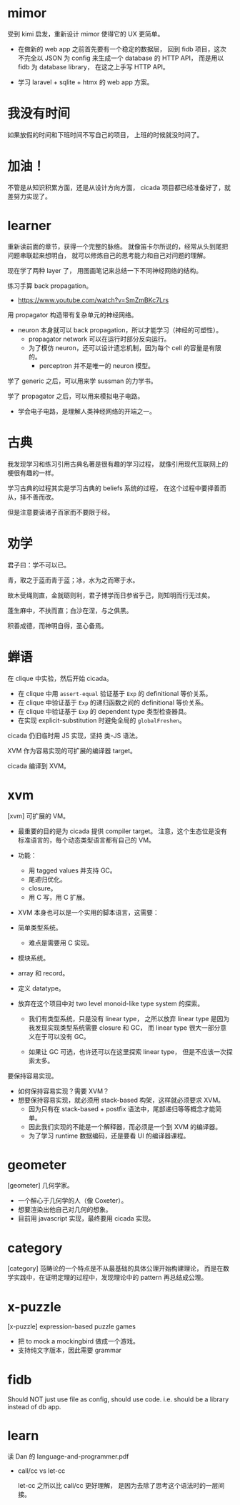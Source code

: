 # mimor

受到 kimi 启发，重新设计 mimor 使得它的 UX 更简单。

- 在做新的 web app 之前首先要有一个稳定的数据层，
  回到 fidb 项目，这次不完全以 JSON 为 config
  来生成一个 database 的 HTTP API，
  而是用以 fidb 为 database library，
  在这之上手写 HTTP API。

- 学习 laravel + sqlite + htmx 的 web app 方案。

# 我没有时间

如果放假的时间和下班时间不写自己的项目，
上班的时候就没时间了。

# 加油！

不管是从知识积累方面，还是从设计方向方面，
cicada 项目都已经准备好了，就差努力实现了。

# learner

重新读前面的章节，获得一个完整的脉络。
就像笛卡尔所说的，经常从头到尾把问题串联起来想明白，
就可以修炼自己的思考能力和自己对问题的理解。

现在学了两种 layer 了，
用图画笔记来总结一下不同神经网络的结构。

练习手算 back propagation。

- https://www.youtube.com/watch?v=SmZmBKc7Lrs

用 propagator 构造带有复杂单元的神经网络。

- neuron 本身就可以 back propagation，所以才能学习（神经的可塑性）。
  - propagator network 可以在运行时部分反向运行。
  - 为了模仿 neuron，还可以设计遗忘机制，因为每个 cell 的容量是有限的。
    - perceptron 并不是唯一的 neuron 模型。

学了 generic 之后，可以用来学 sussman 的力学书。

学了 propagator 之后，可以用来模拟电子电路。

- 学会电子电路，是理解人类神经网络的开端之一。

# 古典

我发现学习和练习引用古典名著是很有趣的学习过程，
就像引用现代互联网上的梗很有趣的一样。

学习古典的过程其实是学习古典的 beliefs 系统的过程，
在这个过程中要择善而从，择不善而改。

但是注意要读诸子百家而不要限于经。

# 劝学

君子曰：学不可以已。

青，取之于蓝而青于蓝；冰，水为之而寒于水。

故木受绳则直，金就砺则利，君子博学而日参省乎己，则知明而行无过矣。

蓬生麻中，不扶而直；白沙在涅，与之俱黑。

积善成德，而神明自得，圣心备焉。

# 蝉语

在 clique 中实验，然后开始 cicada。

- 在 clique 中用 `assert-equal` 验证基于 `Exp` 的 definitional 等价关系。
- 在 clique 中验证基于 `Exp` 的递归函数之间的 definitional 等价关系。
- 在 clique 中验证基于 `Exp` 的 dependent type 类型检查器具。
- 在实现 explicit-substitution 时避免全局的 `globalFreshen`。

cicada 仍旧临时用 JS 实现，坚持 类-JS 语法。

XVM 作为容易实现的可扩展的编译器 target。

cicada 编译到 XVM。

# xvm

[xvm] 可扩展的 VM。

- 最重要的目的是为 cicada 提供 compiler target。
  注意，这个生态位是没有标准语言的，每个动态类型语言都有自己的 VM。

- 功能：

  - 用 tagged values 并支持 GC。
  - 尾递归优化。
  - closure。
  - 用 C 写，用 C 扩展。

- XVM 本身也可以是一个实用的脚本语言，这需要：
- 简单类型系统。
  - 难点是需要用 C 实现。
- 模块系统。
- array 和 record。
- 定义 datatype。

- 放弃在这个项目中对 two level monoid-like type system 的探索。

  - 我们有类型系统，只是没有 linear type，
    之所以放弃 linear type
    是因为我发现实现类型系统需要 closure 和 GC，
    而 linear type 很大一部分意义在于可以没有 GC。

  - 如果让 GC 可选，也许还可以在这里探索 linear type，
    但是不应该一次探索太多。

要保持容易实现。

- 如何保持容易实现？需要 XVM？
- 想要保持容易实现，就必须用 stack-based 构架，这样就必须要求 XVM。
  - 因为只有在 stack-based + postfix 语法中，尾部递归等等概念才能简单。
  - 因此我们实现的不能是一个解释器，而必须是一个到 XVM 的编译器。
  - 为了学习 runtime 数据编码，还是要看 UI 的编译器课程。

# geometer

[geometer] 几何学家。

- 一个醉心于几何学的人（像 Coxeter）。
- 想要渲染出他自己对几何的想象。
- 目前用 javascript 实现，最终要用 cicada 实现。

# category

[category] 范畴论的一个特点是不从最基础的具体公理开始构建理论，
而是在数学实践中，在证明定理的过程中，发现理论中的 pattern 再总结成公理。

# x-puzzle

[x-puzzle] expression-based puzzle games

- 把 to mock a mockingbird 做成一个游戏。
- 支持纯文字版本，因此需要 grammar

# fidb

Should NOT just use file as config, should use code.
i.e. should be a library instead of db app.

# learn

读 Dan 的 language-and-programmer.pdf

- call/cc vs let-cc

  let-cc 之所以比 call/cc 更好理解，
  是因为去除了思考这个语法时的一层间接。
